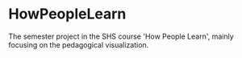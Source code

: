 # HowPeopleLearn
The semester project in the SHS course 'How People Learn', mainly focusing on the pedagogical visualization.
